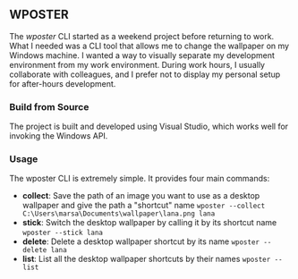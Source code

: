 ## WPOSTER

The *wposter* CLI started as a weekend project before returning to work. What I needed was a CLI tool that allows me to change the wallpaper on my Windows machine. I wanted a way to visually separate my development environment from my work environment. During work hours, I usually collaborate with colleagues, and I prefer not to display my personal setup for after-hours development.

### Build from Source
The project is built and developed using Visual Studio, which works well for invoking the Windows API.

### Usage
The wposter CLI is extremely simple. It provides four main commands:

* **collect**: Save the path of an image you want to use as a desktop wallpaper and give the path a "shortcut" name ```wposter --collect C:\Users\marsa\Documents\wallpaper\lana.png lana```
* **stick**: Switch the desktop wallpaper by calling it by its shortcut name ```wposter --stick lana```
* **delete**: Delete a desktop wallpaper shortcut by its name ```wposter --delete lana```
* **list**: List all the desktop wallpaper shortcuts by their names ```wposter --list```

